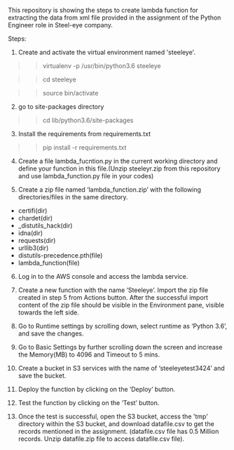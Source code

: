 This repository is showing the steps to create lambda function for extracting the data from xml file provided in the assignment of the Python Engineer role in Steel-eye company.

Steps:
1. Create and activate the virtual environment named 'steeleye'. 
>> virtualenv -p /usr/bin/python3.6 steeleye

>> cd steeleye

>> source bin/activate

2. go to site-packages directory
>> cd lib/python3.6/site-packages

3. Install the requirements from requirements.txt
>> pip install -r requirements.txt 

4. Create a file lambda_fucntion.py in the current working directory and define your function in this file.(Unzip steeleyr.zip from this repository and use lambda_function.py file in your codes)

5. Create a zip file named ‘lambda_function.zip’ with the following directories/files in the same directory.
- certifi(dir)
- chardet(dir)
- _distutils_hack(dir)
- idna(dir)
- requests(dir)
- urllib3(dir)
- distutils-precedence.pth(file)
- lambda_function(file)

 
6. Log in to the AWS console and access the lambda service.

7. Create a new function with the name ‘Steeleye’. Import the zip file created in step 5 from Actions button.
After the successful import content of the zip file should be visible in the Environment pane, visible towards the left side.

8. Go to Runtime settings by scrolling down, select runtime as ‘Python 3.6’, and save the changes.

9. Go to Basic Settings by further scrolling down the screen and increase the Memory(MB) to 4096 and Timeout to 5 mins.

10. Create a bucket in S3 services with the name of ‘steeleyetest3424’ and save the bucket.

11. Deploy the function by clicking on the ‘Deploy’ button.

12. Test the function by clicking on the ‘Test’ button.
13. Once the test is successful, open the S3 bucket, access the 'tmp' directory within the S3 bucket, and download datafile.csv to get the records mentioned in the assignment. (datafile.csv file has 0.5 Million records. Unzip datafile.zip file to access datafile.csv file).
